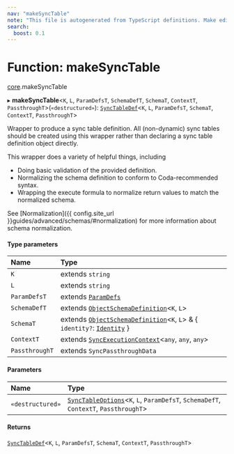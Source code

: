 ```yaml
---
nav: "makeSyncTable"
note: "This file is autogenerated from TypeScript definitions. Make edits to the comments in the TypeScript file and then run `make docs` to regenerate this file."
search:
  boost: 0.1
---
```

# Function: makeSyncTable

[core](../modules/core.md).makeSyncTable

▸ **makeSyncTable**<`K`, `L`, `ParamDefsT`, `SchemaDefT`, `SchemaT`, `ContextT`, `PassthroughT`\>(`«destructured»`): [`SyncTableDef`](../interfaces/core.SyncTableDef.md)<`K`, `L`, `ParamDefsT`, `SchemaT`, `ContextT`, `PassthroughT`\>

Wrapper to produce a sync table definition. All (non-dynamic) sync tables should be created
using this wrapper rather than declaring a sync table definition object directly.

This wrapper does a variety of helpful things, including
* Doing basic validation of the provided definition.
* Normalizing the schema definition to conform to Coda-recommended syntax.
* Wrapping the execute formula to normalize return values to match the normalized schema.

See [Normalization]({{ config.site_url }}guides/advanced/schemas/#normalization) for more information about schema normalization.

#### Type parameters

| Name | Type |
| :------ | :------ |
| `K` | extends `string` |
| `L` | extends `string` |
| `ParamDefsT` | extends [`ParamDefs`](../types/core.ParamDefs.md) |
| `SchemaDefT` | extends [`ObjectSchemaDefinition`](../interfaces/core.ObjectSchemaDefinition.md)<`K`, `L`\> |
| `SchemaT` | extends [`ObjectSchemaDefinition`](../interfaces/core.ObjectSchemaDefinition.md)<`K`, `L`\> & { `identity?`: [`Identity`](../interfaces/core.Identity.md)  } |
| `ContextT` | extends [`SyncExecutionContext`](../interfaces/core.SyncExecutionContext.md)<`any`, `any`, `any`\> |
| `PassthroughT` | extends `SyncPassthroughData` |

#### Parameters

| Name | Type |
| :------ | :------ |
| `«destructured»` | [`SyncTableOptions`](../interfaces/core.SyncTableOptions.md)<`K`, `L`, `ParamDefsT`, `SchemaDefT`, `ContextT`, `PassthroughT`\> |

#### Returns

[`SyncTableDef`](../interfaces/core.SyncTableDef.md)<`K`, `L`, `ParamDefsT`, `SchemaT`, `ContextT`, `PassthroughT`\>
